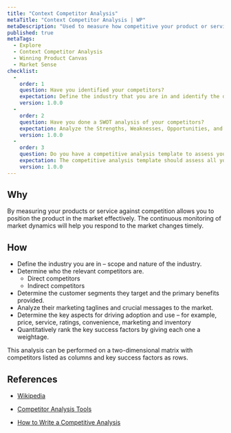 ```yaml
---
title: "Context Competitor Analysis"
metaTitle: "Context Competitor Analysis | WP"
metaDescription: "Used to measure how competitive your product or service is against the competition."
published: true
metaTags:
  - Explore
  - Context Competitor Analysis
  - Winning Product Canvas
  - Market Sense
checklist: 
  -
    order: 1
    question: Have you identified your competitors? 
    expectation: Define the industry that you are in and identify the direct and indirect competitors.
    version: 1.0.0
  -
    order: 2
    question: Have you done a SWOT analysis of your competitors?
    expectation: Analyze the Strengths, Weaknesses, Opportunities, and Threats of your competitors to understand the competition better.
    version: 1.0.0
  -
    order: 3
    question: Do you have a competitive analysis template to assess your competitors?
    expectation: The competitive analysis template should assess all your competitors against the key competitive advantages, target market, market share, product and services, and marketing strategy.
    version: 1.0.0
---
```



## Why
By measuring your products or service against competition allows you to position the product in the market effectively. The continuous monitoring of market dynamics will help you respond to the market changes timely.

## How
- Define the industry you are in – scope and nature of the industry.
- Determine who the relevant competitors are.
  - Direct competitors
  - Indirect competitors
- Determine the customer segments they target and the primary benefits provided.
- Analyze their marketing taglines and crucial messages to the market.
- Determine the key aspects for driving adoption and use – for example, price, service, ratings, convenience, marketing and inventory
- Quantitatively rank the key success factors by giving each one a weightage.

This analysis can be performed on a two-dimensional matrix with competitors listed as columns and key success factors as rows.

## References

- [Wikipedia](https://en.wikipedia.org/wiki/Competitor_analysis)

- [Competitor Analysis Tools](https://neilpatel.com/blog/12-competitor-analysis-tools-that-will-improve-your-site-traffic/)

- [How to Write a Competitive Analysis](https://expertprogrammanagement.com/2017/01/competitive-analysis-template/)
